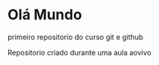 # Olá Mundo
 primeiro repositorio do curso git e github

 Repositorio criado durante uma aula aovivo
